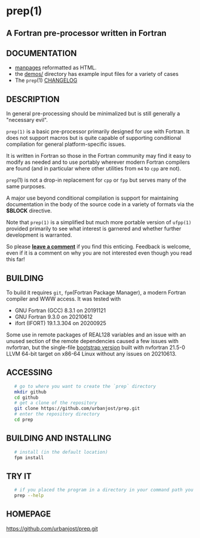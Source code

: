 # prep(1)
## A Fortran pre-processor written in Fortran

## DOCUMENTATION
 + [manpages](https://urbanjost.github.io/prep/prep.1.html) reformatted as HTML.
 + the [demos/](demos/) directory has example input files for a variety of cases
 + The `prep`(1) [CHANGELOG](CHANGELOG.md)

## DESCRIPTION
In general pre-processing should be minimalized but is still generally a
"necessary evil".

`prep(1)` is a basic pre-processor primarily designed for use with
Fortran. It does not support macros but is quite capable of supporting
conditional compilation for general platform-specific issues.

It is written in Fortran so those in the Fortran community may find it
easy to modify as needed and to use portably wherever modern Fortran
compilers are found (and in particular where other utilities from `m4`
to `cpp` are not).

`prep`(1) is not a drop-in replacement for `cpp` or `fpp` but serves
many of the same purposes.

A major use beyond conditional compilation is support for maintaining
documentation in the body of the source code in a variety of formats
via the __$BLOCK__ directive.

Note that `prep(1)` is a simplified but much more portable version of
`ufpp(1)` provided primarily to see what interest is garnered and whether
further development is warranted.

So please 
[**leave a comment**](https://github.com/urbanjost/prep/wiki/Fortran-pre-processing)
if you find this enticing. Feedback is welcome, even if it is a comment
on why you are not interested even though you read this far!

## BUILDING
To build it requires `git`, `fpm`(Fortran Package Manager), a modern
Fortran compiler and WWW access. It was tested with

   + GNU Fortran (GCC) 8.3.1  on 20191121 
   + GNU Fortran 9.3.0        on 20210612
   + ifort (IFORT) 19.1.3.304 on 20200925

Some use in remote packages of REAL128 variables and an issue with an
unused section of the remote dependencies caused a few issues with 
nvfortran, but the single-file [bootstrap version](bootstrap/prep_20210613.f90)
built with nvfortran 21.5-0 LLVM 64-bit target on x86-64 Linux without any
issues on 20210613.

## ACCESSING
```bash
   # go to where you want to create the `prep` directory
   mkdir github
   cd github
   # get a clone of the repository
   git clone https://github.com/urbanjost/prep.git
   # enter the repository directory
   cd prep
```
## BUILDING AND INSTALLING
```bash
   # install (in the default location)
   fpm install 
```
## TRY IT
```bash
   # if you placed the program in a directory in your command path you are ready to go!
   prep --help
```

## HOMEPAGE
https://github.com/urbanjost/prep.git

<!--
https://github.com/fortran-lang/fpm/issues/78
-->
